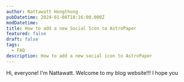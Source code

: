```yaml
---
author: Nattawatt Hongthong
pubDatetime: 2024-01-08T18:16:00.000Z
modDatetime:
title: How to add a new Social Icon to AstroPaper
featured: false
draft: false
tags:
  - FAQ
description: How to add a new social icon to AstroPaper
---
```

Hi, everyone!
I'm Nattawatt. Welcome to my blog website!!!
I hope you 